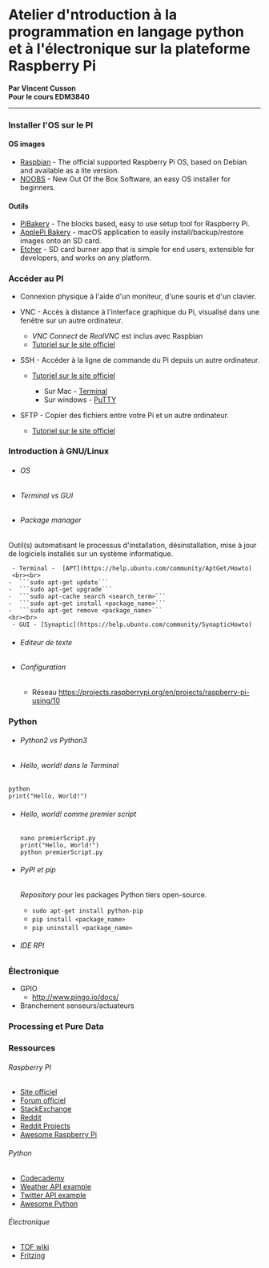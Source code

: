 # Atelier d'ntroduction à la programmation en langage python et à l'électronique sur la plateforme Raspberry Pi

**Par Vincent Cusson**<br>
**Pour le cours EDM3840**
___

### Installer l'OS sur le PI

#### OS images
- [Raspbian](https://www.raspberrypi.org/downloads/raspbian/) - The official supported Raspberry Pi OS, based on Debian and available as a lite version.
- [NOOBS](https://www.raspberrypi.org/downloads/noobs/) - New Out Of the Box Software, an easy OS installer for beginners.

#### Outils
- [PiBakery](http://www.pibakery.org/) - The blocks based, easy to use setup tool for Raspberry Pi.
- [ApplePi Bakery](http://www.tweaking4all.com/software/macosx-software/macosx-apple-pi-baker/) - macOS application to easily install/backup/restore images onto an SD card.
- [Etcher](https://www.etcher.io/) - SD card burner app that is simple for end users, extensible for developers, and works on any platform.


### Accéder au PI

  - Connexion physique à l'aide d'un moniteur, d'une souris et d'un clavier.

  - VNC -  Accès à distance à l'interface graphique du Pi, visualisé dans une fenêtre sur un autre ordinateur.
    - *VNC Connect* de *RealVNC* est inclus avec Raspbian
    - [Tutoriel sur le site officiel](https://www.raspberrypi.org/documentation/remote-access/vnc/README.md)


  - SSH - Accéder à la ligne de commande du Pi depuis un autre ordinateur.
    - [Tutoriel sur le site officiel](https://www.raspberrypi.org/documentation/remote-access/ssh/README.md)

      - Sur Mac - [Terminal](https://www.raspberrypi.org/documentation/remote-access/ssh/windows.md)
      - Sur windows - [PuTTY](https://www.raspberrypi.org/documentation/remote-access/ssh/windows.md)


  - SFTP - Copier des fichiers entre votre Pi et un autre ordinateur.

    - [Tutoriel sur le site officiel](https://www.raspberrypi.org/documentation/remote-access/ssh/sftp.md)


### Introduction à GNU/Linux
  - ###### OS
  - ###### Terminal vs GUI
  - ###### Package manager
  Outil(s) automatisant le processus d'installation, désinstallation, mise à jour de logiciels installés sur un système informatique.

     - Terminal -  [APT](https://help.ubuntu.com/community/AptGet/Howto)
     <br><br>
    -  ```sudo apt-get update```
    -  ```sudo apt-get upgrade```
    -  ```sudo apt-cache search <search_term>```
    -  ```sudo apt-get install <package_name>```
    -  ```sudo apt-get remove <package_name>```
    <br><br>
     - GUI - [Synaptic](https://help.ubuntu.com/community/SynapticHowto)



  - ###### Editeur de texte
  - ###### Configuration
    - Réseau
https://projects.raspberrypi.org/en/projects/raspberry-pi-using/10

### Python

  - ###### Python2 vs Python3
  - ###### Hello, world! dans le Terminal
  ```python``` <br>
  ```print("Hello, World!")```

  - ###### Hello, world! comme premier script
     ```nano premierScript.py```<br>
     ```print("Hello, World!")```<br>
     ```python premierScript.py```<br>

  - ###### PyPI et pip
    *Repository* pour les packages Python tiers open-source.
    - ```sudo apt-get install python-pip```
    - ```pip install <package_name>```
    - ```pip uninstall <package_name>```

  - ###### IDE RPI

### Électronique
  - GPIO
    - http://www.pingo.io/docs/
  - Branchement senseurs/actuateurs

### Processing et Pure Data


### Ressources

###### Raspberry PI
- [Site officiel](https://www.raspberrypi.org/)
- [Forum officiel](https://www.raspberrypi.org/forums/)
- [StackExchange](https://raspberrypi.stackexchange.com/)
- [Reddit](https://www.reddit.com/r/raspberry_pi)
- [Reddit Projects](https://www.reddit.com/r/RASPBERRY_PI_PROJECTS)
- [Awesome Raspberry Pi](https://github.com/thibmaek/awesome-raspberry-pi)

###### Python
- [Codecademy](https://www.codecademy.com/learn/learn-python)
- [Weather API example](https://github.com/AnthonyBloomer/weather-api)
- [Twitter API example](https://github.com/ryanmcgrath/twython)
- [Awesome Python](https://github.com/vinta/awesome-python)

###### Électronique
- [TOF wiki](http://wiki.t-o-f.info/EDM4640/EDM4640)
- [Fritzing](http://fritzing.org/home/)
